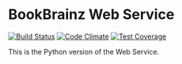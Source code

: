 # BookBrainz Web Service
[![Build Status](https://travis-ci.org/bookbrainz/bookbrainz-ws.svg?branch=master)](https://travis-ci.org/bookbrainz/bookbrainz-ws)
[![Code Climate](https://codeclimate.com/github/bookbrainz/bookbrainz-ws/badges/gpa.svg)](https://codeclimate.com/github/bookbrainz/bookbrainz-ws)
[![Test Coverage](https://codeclimate.com/github/bookbrainz/bookbrainz-ws/badges/coverage.svg)](https://codeclimate.com/github/bookbrainz/bookbrainz-ws/coverage)

This is the Python version of the Web Service.
